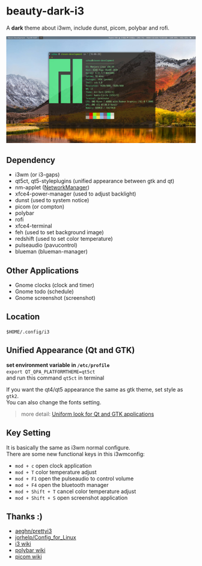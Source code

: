 # beauty-dark-i3
A **dark** theme about i3wm, include dunst, picom, polybar and rofi.  

![review_image](https://raw.githubusercontent.com/SzLeaves/beauty-dark-i3/main/review_images/00.jpg)

## Dependency
* i3wm (or i3-gaps)
* qt5ct, qt5-styleplugins (unified appearance between gtk and qt)
* nm-applet ([NetworkManager](https://wiki.archlinux.org/index.php/NetworkManager))
* xfce4-power-manager (used to adjust backlight)
* dunst (used to system notice)
* picom (or compton)
* polybar
* rofi
* xfce4-terminal
* feh (used to set background image)
* redshift (used to set color temperature)
* pulseaudio (pavucontrol)
* blueman (blueman-manager)

## Other Applications
* Gnome clocks (clock and timer)
* Gnome todo   (schedule)
* Gnome screenshot (screenshot)

## Location
`$HOME/.config/i3`  

## Unified Appearance (Qt and GTK)
**set environment variable in `/etc/profile`**  
`export QT_QPA_PLATFORMTHEME=qt5ct`  
and run this command `qt5ct` in terminal  

If you want the qt4/qt5 appearance the same as gtk theme, set style as `gtk2`.   
You can also change the fonts setting.
> more detail: [Uniform look for Qt and GTK applications](https://wiki.archlinux.org/index.php/Uniform_look_for_Qt_and_GTK_applications)

## Key Setting
It is basically the same as i3wm normal configure.  
There are some new functional keys in this i3wmconfig:  
* `mod + c`         open clock application
* `mod + T`         color temperature adjust  
* `mod + F1`        open the pulseaudio to control volume
* `mod + F4`        open the bluetooth manager
* `mod + Shift + T` cancel color temperature adjust  
* `mod + Shift + S` open screenshot application

## Thanks :)
* [aeghn/prettyi3](https://github.com/aeghn/prettyi3)
* [jorhelp/Config_for_Linux](https://github.com/jorhelp/Config_for_Linux)
* [i3 wiki](https://wiki.archlinux.org/index.php/I3)
* [polybar wiki](https://github.com/polybar/polybar/wiki)
* [picom wiki](https://wiki.archlinux.org/index.php/Picom)
